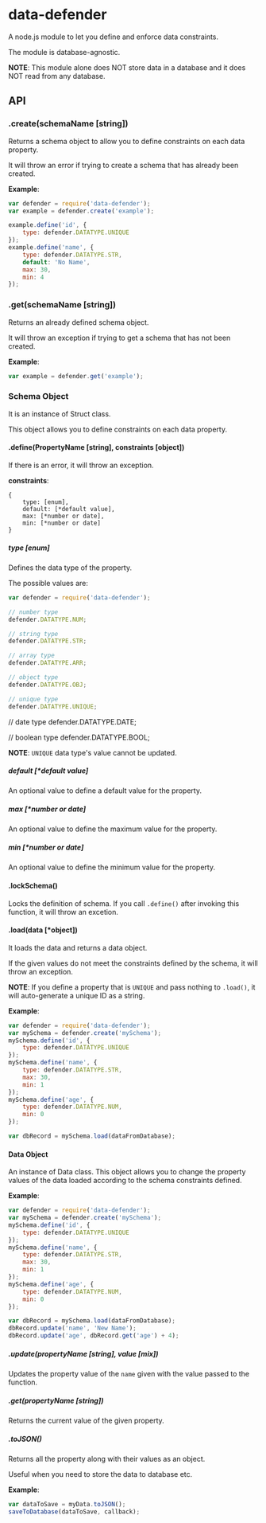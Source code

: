 # data-defender

A node.js module to let you define and enforce data constraints.

The module is database-agnostic.

**NOTE**: This module alone does NOT store data in a database and it does NOT read from any database.

## API

### .create(schemaName [string])

Returns a schema object to allow you to define constraints on each data property.

It will throw an error if trying to create a schema that has already been created.

**Example**:

```javascript
var defender = require('data-defender');
var example = defender.create('example');

example.define('id', {
	type: defender.DATATYPE.UNIQUE
});
example.define('name', {
	type: defender.DATATYPE.STR,
	default: 'No Name',
	max: 30,
	min: 4
});
```

### .get(schemaName [string])

Returns an already defined schema object.

It will throw an exception if trying to get a schema that has not been created.

**Example**:

```javascript
var example = defender.get('example');
```

### Schema Object

It is an instance of Struct class.

This object allows you to define constraints on each data property.

#### .define(PropertyName [string], constraints [object])

If there is an error, it will throw an exception.

**constraints**:

```
{
	type: [enum],
	default: [*default value],
	max: [*number or date],
	min: [*number or date] 
}
```

##### type [enum]

Defines the data type of the property.

The possible values are:

```javascript
var defender = require('data-defender');

// number type
defender.DATATYPE.NUM;

// string type
defender.DATATYPE.STR;

// array type
defender.DATATYPE.ARR;

// object type
defender.DATATYPE.OBJ;

// unique type
defender.DATATYPE.UNIQUE;
```

// date type
defender.DATATYPE.DATE;

// boolean type
defender.DATATYPE.BOOL;

**NOTE**: `UNIQUE` data type's value cannot be updated.

##### default [*default value]

An optional value to define a default value for the property.

##### max [*number or date]

An optional value to define the maximum value for the property.

##### min [*number or date]

An optional value to define the minimum value for the property.

#### .lockSchema()

Locks the definition of schema. If you call `.define()` after invoking this function, it will throw an excetion.

#### .load(data [*object])

It loads the data and returns a data object.

If the given values do not meet the constraints defined by the schema, it will throw an exception.

**NOTE**: If you define a property that is `UNIQUE` and pass nothing to `.load()`, it will auto-generate a unique ID as a string.

**Example**:

```javascript
var defender = require('data-defender');
var mySchema = defender.create('mySchema');
mySchema.define('id', {
	type: defender.DATATYPE.UNIQUE
});
mySchema.define('name', {
	type: defender.DATATYPE.STR,
	max: 30,
	min: 1
});
mySchema.define('age', {
	type: defender.DATATYPE.NUM,
	min: 0
});

var dbRecord = mySchema.load(dataFromDatabase);
```

#### Data Object

An instance of Data class. This object allows you
to change the property values of the data loaded according to the schema constraints defined.

**Example**:

```javascript
var defender = require('data-defender');
var mySchema = defender.create('mySchema');
mySchema.define('id', {
	type: defender.DATATYPE.UNIQUE
});
mySchema.define('name', {
	type: defender.DATATYPE.STR,
	max: 30,
	min: 1
});
mySchema.define('age', {
	type: defender.DATATYPE.NUM,
	min: 0
});

var dbRecord = mySchema.load(dataFromDatabase);
dbRecord.update('name', 'New Name');
dbRecord.update('age', dbRecord.get('age') + 4);
```

##### .update(propertyName [string], value [mix])

Updates the property value of the `name` given with the value passed to the function.

##### .get(propertyName [string])

Returns the current value of the given property.

##### .toJSON()

Returns all the property along with their values as an object.

Useful when you need to store the data to database etc.

**Example**:

```javascript
var dataToSave = myData.toJSON();
saveToDatabase(dataToSave, callback);
```

